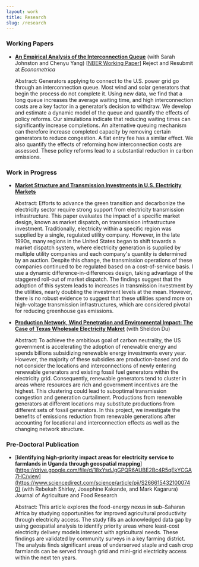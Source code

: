 ```yaml
---
layout: work
title: Research
slug: /research
---
```


### Working Papers

* [**An Empirical Analysis of the Interconnection Queue**](https://drive.google.com/file/d/18xYsdJgGPQR6AUBE2Bc4R5qEkYCGA7HC/view) (with Sarah Johnston and Chenyu Yang) [[NBER Working Paper](https://www.nber.org/papers/w31946)] Reject and Resubmit at *Econometrica*

  <p>
    Abstract: Generators applying to connect to the U.S. power grid go through an interconnection queue. Most wind and solar generators that begin the process do not complete it. Using new data, we find that a long queue increases the average waiting time, and high interconnection costs are a key factor in a generator’s decision to withdraw. We develop and estimate a dynamic model of the queue and quantify the effects of policy reforms. Our simulations indicate that reducing waiting times can significantly increase completions. An alternative queuing mechanism can therefore increase completed capacity by removing certain generators to reduce congestion. A flat entry fee has a similar effect. We also quantify the effects of reforming how interconnection costs are assessed. These policy reforms lead to a substantial reduction in carbon emissions.
  </p>


### Work in Progress
* [**Market Structure and Transmission Investments in U.S. Electricity Markets**]()

   <p>
    Abstract: Efforts to advance the green transition and decarbonize the electricity sector require strong support from electricity transmission infrastructure. This paper evaluates the impact of a specific market design, known as market dispatch, on transmission infrastructure investment. Traditionally, electricity within a specific region was supplied by a single, regulated utility company. However, in the late 1990s, many regions in the United States began to shift towards a market dispatch system, where electricity generation is supplied by multiple utility companies and each company's quantity is determined by an auction. Despite this change, the transmission operations of these companies continued to be regulated based on a cost-of-service basis. I use a dynamic difference-in-differences design, taking advantage of the staggered roll-out of market dispatch. The findings suggest that the adoption of this system leads to increases in transmission investment by the utilities, nearly doubling the investment levels at the mean. However, there is no robust evidence to suggest that these utilities spend more on high-voltage transmission infrastructures, which are considered pivotal for reducing greenhouse gas emissions.
  </p>

* [**Production Network, Wind Penetration and Environmental Impact: The Case of Texas Wholesale Electricity Makret**]() (with Sheldon Du)

  <p>
    Abstract: To achieve the ambitious goal of carbon neutrality, the US government is accelerating the adoption of renewable energy and spends billions subsidizing renewable energy investments every year. However, the majority of these subsidies are production-based and do not consider the locations and interconnections of newly entering renewable generators and existing fossil fuel generators within the electricity grid. Consequently, renewable generators tend to cluster in areas where resources are rich and government incentives are the highest. This clustering could lead to suboptimal transmission congestion and generation curtailment. Productions from renewable generators at different locations may substitute productions from different sets of fossil generators. In this project, we investigate the benefits of emissions reduction from renewable generations after accounting for locational and interconnection effects as well as the changing network structure.
  </p>
  

### Pre-Doctoral Publication
* [**Identifying high-priority impact areas for electricity service to farmlands in Uganda through geospatial mapping**](https://drive.google.com/file/d/18xYsdJgGPQR6AUBE2Bc4R5qEkYCGA7HC/view](https://www.sciencedirect.com/science/article/pii/S2666154321000740) (with Rebekah Shirley, Josephine Kakande, and Mark Kagarura) Journal of Agriculture and Food Research

  <p>
    Abstract: This article explores the food-energy nexus in sub–Saharan Africa by studying opportunities for improved agricultural productivity through electricity access. The study fills an acknowledged data gap by using geospatial analysis to identify priority areas where least-cost electricity delivery models intersect with agricultural needs. These findings are validated by community surveys in a key farming district. The analysis finds significant areas of underserved staple and cash crop farmlands can be served through grid and mini-grid electricity access within the next ten years.
  </p>


